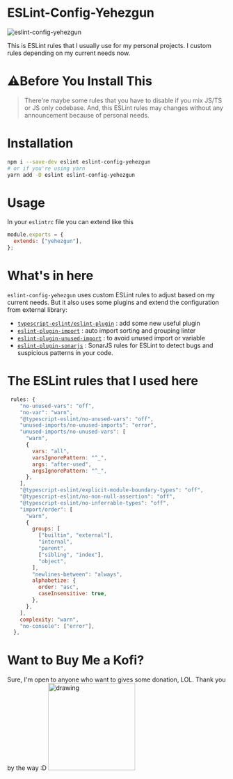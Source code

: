 # ESLint-Config-Yehezgun

![eslint-config-yehezgun](https://socialify.git.ci/yehezkielgunawan/eslint-config-yehezgun/image?description=1&logo=https%3A%2F%2Fseeklogo.com%2Fimages%2FE%2Feslint-logo-4B5C528034-seeklogo.com.png&owner=1&pattern=Charlie%20Brown&theme=Dark)

This is ESLint rules that I usually use for my personal projects. I custom rules depending on my current needs now.

# ⚠️Before You Install This

> There're maybe some rules that you have to disable if you mix JS/TS or JS only codebase. And, this ESLint rules may changes without any announcement because of personal needs.

# Installation

```bash
npm i --save-dev eslint eslint-config-yehezgun
# or if you're using yarn
yarn add -D eslint eslint-config-yehezgun
```

# Usage

In your `eslintrc` file you can extend like this

```js
module.exports = {
  extends: ["yehezgun"],
};
```

# What's in here

`eslint-config-yehezgun` uses custom ESLint rules to adjust based on my current needs. But it also uses some plugins and extend the configuration from external library:

- [`typescript-eslint/eslint-plugin`](https://www.npmjs.com/package/@typescript-eslint/eslint-plugin) : add some new useful plugin
- [`eslint-plugin-import`](https://www.npmjs.com/package/eslint-plugin-import) : auto import sorting and grouping linter
- [`eslint-plugin-unused-import`](https://www.npmjs.com/package/eslint-plugin-unused-imports) : to avoid unused import or variable
- [`eslint-plugin-sonarjs`](https://github.com/SonarSource/eslint-plugin-sonarjs) : SonarJS rules for ESLint to detect bugs and suspicious patterns in your code.

# The ESLint rules that I used here

```js
 rules: {
    "no-unused-vars": "off",
    "no-var": "warn",
    "@typescript-eslint/no-unused-vars": "off",
    "unused-imports/no-unused-imports": "error",
    "unused-imports/no-unused-vars": [
      "warn",
      {
        vars: "all",
        varsIgnorePattern: "^_",
        args: "after-used",
        argsIgnorePattern: "^_",
      },
    ],
    "@typescript-eslint/explicit-module-boundary-types": "off",
    "@typescript-eslint/no-non-null-assertion": "off",
    "@typescript-eslint/no-inferrable-types": "off",
    "import/order": [
      "warn",
      {
        groups: [
          ["builtin", "external"],
          "internal",
          "parent",
          ["sibling", "index"],
          "object",
        ],
        "newlines-between": "always",
        alphabetize: {
          order: "asc",
          caseInsensitive: true,
        },
      },
    ],
    complexity: "warn",
    "no-console": ["error"],
  },
```

# Want to Buy Me a Kofi?

Sure, I'm open to anyone who want to gives some donation, LOL. Thank you by the way :D
<a href="https://ko-fi.com/yehezgun" target="_blank">
<img src="https://res.cloudinary.com/yehez/image/upload/v1635687121/SupportMe_blue_2x_mlehwg.png" alt="drawing" width="200"/>
</a>
